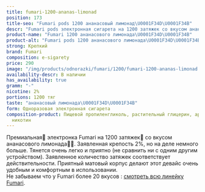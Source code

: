 ```yaml
---
title: fumari-1200-ananas-limonad
position: 173
title-seo: "Fumari pods 1200 ананасовый лимонад\U0001F34D\U0001F34B"
descr: "Fumari pods электронная сигарета на 1200 затяжек со вкусом ананасового лимонада\U0001F34D\U0001F34B"
product-name: "Fumari 1200 ананасового лимонада\U0001F34D\U0001F34B"
product-alt: "Fumari pods 1200 ананасового лимонада\U0001F34D\U0001F34B"
strong: Крепкий
brand: Fumari
composition: e-sigarety
price: 290
image: "/img/products/odnorazki/fumari/1200/fumari-1200-ananas-limonad.png"
availability-descr: В наличии
has_availability: true
gramm: "-"
nicotine: 2%
portions: 1200 тяг
taste: "ананасовый лимонада\U0001F34D\U0001F34B"
form: Одноразовая электронная сигарета
composition-product: Пищевой пропиленгликоль, растительный глицерин, ароматизатор,
  никотин
---
```


Премиальная🥇 электронка Fumari на 1200 затяжек💨 со вкусом ананасового лимонада🍈🧊. Заявленная крепость 2%, но на деле немного больше. Тянется очень легко и приятно (не сравнить ни с одним другим устройством). Заявленное количество затяжек соответствует действительности. Приятный матовый корпус делают этот девайс очень удобным и комфортным в использовании.<br>
Не забываем что у Fumari более 20 вкусов : [смотреть всю линейку Fumari](/fumari).